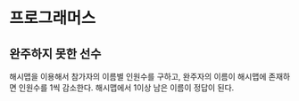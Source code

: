 # 프로그래머스

## 완주하지 못한 선수

해시맵을 이용해서 참가자의 이름별 인원수를 구하고, 완주자의 이름이 해시맵에 존재하면 인원수를 1씩 감소한다. 해시맵에서 1이상 남은 이름이 정답이 된다.



